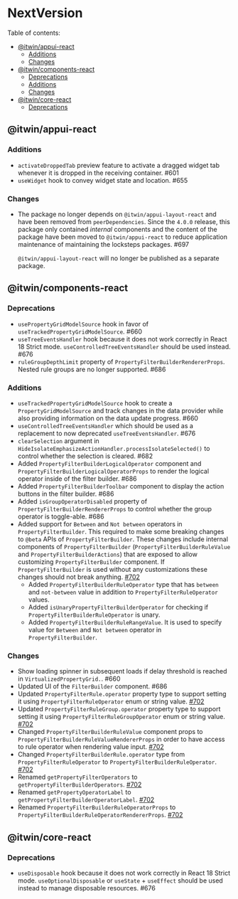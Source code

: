 # NextVersion <!-- omit from toc -->

Table of contents:

- [@itwin/appui-react](#itwinappui-react)
  - [Additions](#additions)
  - [Changes](#changes)
- [@itwin/components-react](#itwincomponents-react)
  - [Deprecations](#deprecations)
  - [Additions](#additions-1)
  - [Changes](#changes-1)
- [@itwin/core-react](#itwincore-react)
  - [Deprecations](#deprecations-1)

## @itwin/appui-react

### Additions

- `activateDroppedTab` preview feature to activate a dragged widget tab whenever it is dropped in the receiving container. #601
- `useWidget` hook to convey widget state and location. #655

### Changes

- The package no longer depends on `@itwin/appui-layout-react` and have been removed from `peerDependencies`. Since the `4.0.0` release, this package only contained _internal_ components and the content of the package have been moved to `@itwin/appui-react` to reduce application maintenance of maintaining the locksteps packages. #697

  `@itwin/appui-layout-react` will no longer be published as a separate package.

## @itwin/components-react

### Deprecations

- `usePropertyGridModelSource` hook in favor of `useTrackedPropertyGridModelSource`. #660
- `useTreeEventsHandler` hook because it does not work correctly in React 18 Strict mode. `useControlledTreeEventsHandler` should be used instead. #676
- `ruleGroupDepthLimit` property of `PropertyFilterBuilderRendererProps`. Nested rule groups are no longer supported. #686

### Additions

- `useTrackedPropertyGridModelSource` hook to create a `PropertyGridModelSource` and track changes in the data provider while also providing information on the data update progress. #660
- `useControlledTreeEventsHandler` which should be used as a replacement to now deprecated `useTreeEventsHandler`. #676
- `clearSelection` argument in `HideIsolateEmphasizeActionHandler.processIsolateSelected()` to control whether the selection is cleared. #682
- Added `PropertyFilterBuilderLogicalOperator` component and `PropertyFilterBuilderLogicalOperatorProps` to render the logical operator inside of the filter builder. #686
- Added `PropertyFilterBuilderToolbar` component to display the action buttons in the filter builder. #686
- Added `isGroupOperatorDisabled` property of `PropertyFilterBuilderRendererProps` to control whether the group operator is toggle-able. #686
- Added support for `Between` and `Not between` operators in `PropertyFilterBuilder`. This required to make some breaking changes to `@beta` APIs of `PropertyFilterBuilder`. These changes include internal components of `PropertyFilterBuilder` (`PropertyFilterBuilderRuleValue` and `PropertyFilterBuilderActions`) that are exposed to allow customizing `PropertyFilterBuilder` component. If `PropertyFilterBuilder` is used without any customizations these changes should not break anything. [#702](https://github.com/iTwin/appui/pull/702)
  - Added `PropertyFilterBuilderRuleOperator` type that has `between` and `not-between` value in addition to `PropertyFilterRuleOperator` values.
  - Added `isUnaryPropertyFilterBuilderOperator` for checking if `PropertyFilterBuilderRuleOperator` is unary.
  - Added `PropertyFilterBuilderRuleRangeValue`. It is used to specify value for `Between` and `Not between` operator in `PropertyFilterBuilder`.

### Changes

- Show loading spinner in subsequent loads if delay threshold is reached in `VirtualizedPropertyGrid.`. #660
- Updated UI of the `FilterBuilder` component. #686
- Updated `PropertyFilterRule.operator` property type to support setting it using `PropertyFilterRuleOperator` enum or string value. [#702](https://github.com/iTwin/appui/pull/702)
- Updated `PropertyFilterRuleGroup.operator` property type to support setting it using `PropertyFilterRuleGroupOperator` enum or string value. [#702](https://github.com/iTwin/appui/pull/702)
- Changed `PropertyFilterBuilderRuleValue` component props to `PropertyFilterBuilderRuleValueRendererProps` in order to have access to rule operator when rendering value input. [#702](https://github.com/iTwin/appui/pull/702)
- Changed `PropertyFilterBuilderRule.operator` type from `PropertyFilterRuleOperator` to `PropertyFilterBuilderRuleOperator`. [#702](https://github.com/iTwin/appui/pull/702)
- Renamed `getPropertyFilterOperators` to `getPropertyFilterBuilderOperators`. [#702](https://github.com/iTwin/appui/pull/702)
- Renamed `getPropertyOperatorLabel` to `getPropertyFilterBuilderOperatorLabel`. [#702](https://github.com/iTwin/appui/pull/702)
- Renamed `PropertyFilterBuilderRuleOperatorProps` to `PropertyFilterBuilderRuleOperatorRendererProps`. [#702](https://github.com/iTwin/appui/pull/702)

## @itwin/core-react

### Deprecations

- `useDisposable` hook because it does not work correctly in React 18 Strict mode. `useOptionalDisposable` or `useState` + `useEffect` should be used instead to manage disposable resources. #676
